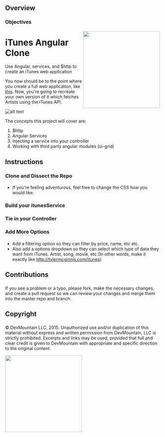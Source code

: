 ## Overview
### Objectives
#### 
<img src="https://devmounta.in/img/logowhiteblue.png" width="250" align="right">

iTunes Angular Clone
====================

Use Angular, services, and $http to create an iTunes web application

You now should be to the point where you create a full web application, like [this](http://tylermcginnis.com/itunes). Now, you're going to recreate your own version of it which fetches Artists using the iTunes API.  

![alt text](https://github.com/DevMountain/itunes/blob/master/Preview.png?raw=true)

The concepts this project will cover are:

1. $http
2. Angular Services
3. Injecting a service into your controller
4. Working with third party angular modules (ui-grid)

## Instructions
### Clone and Dissect the Repo
#### 
<!-- * Fork and clone this repository. -->
<!-- * Go and check out http://tylermcginnis.com/itunes. Although that example includes a bunch of filtering options, this project will just be fetching data by artist name. -->
<!-- * Examine the codebase. Like the ChatRoom project, the index.html page is already built for you. Your main goal is to fill in mainCtrl.js and itunesService.js -->
* If you're feeling adventurous, feel free to change the CSS how you would like.
<!-- * Head over to http://angular-ui.github.io/ui-grid/ and check out the examples there. We will be using ui-grid to display the data we get from iTunes. Although all this code will already be in place for you, it's a good idea to get familiar with ui-grid so you know exactly what that code is doing. -->


### Build your itunesService
#### 
<!-- * In Angular we use 'services' to outsource some of our heavy lifting. That's exactly what we're going to do when we call the iTunes API. -->
<!-- * Open up itunesService.js and read the instructions. The bigger picture is that this service is going to have a method which takes in an artist name as the parameter, then uses a JSONP http request to call the iTunes API and retrieve the data about that specific artist. -->


### Tie in your Controller
#### 
<!-- * Now that your itunesService is finished, we somehow need a way to tie the data we're getting from itunesService to our view (index.html) -->
<!-- * Go to mainCtrl.js and follow the instructions in order to get the itunes data from your service to your view -->


### Add More Options
#### 
<!-- * Go back and look at the original data you're getting from iTunes. There is a lot more that you can play around with... -->
<!-- * Add more columns to ui-grid so the user can see more options -->
* Add a filtering option so they can filter by price, name, etc etc.
* Also add a options dropdown so they can select which type of data they want from iTunes. Artist, song, movie, etc.(In other words, make it exactly like http://tylermcginnis.com/itunes)

## Contributions
### 
#### 
If you see a problem or a typo, please fork, make the necessary changes, and create a pull request so we can review your changes and merge them into the master repo and branch.

## Copyright
### 
#### 
© DevMountain LLC, 2015. Unauthorized use and/or duplication of this material without express and written permission from DevMountain, LLC is strictly prohibited. Excerpts and links may be used, provided that full and clear credit is given to DevMountain with appropriate and specific direction to the original content.

<img src="https://devmounta.in/img/logowhiteblue.png" width="250">
